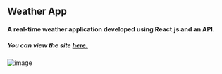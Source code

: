 ## Weather App
#### A real-time weather application developed using React.js and an API.
##### You can view the site [**here.**](https://weather-api-with-react.netlify.app/)

![image](https://github.com/hasanilteris/Weather-Api/assets/82460438/2587854a-73aa-49d9-bb7f-0322ae4dcbad)


